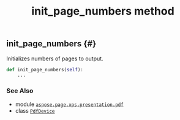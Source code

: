 ﻿---
title: init_page_numbers method
second_title: Aspose.Page for Python via .NET API References
description: 
type: docs
weight: 330
url: /python-net/aspose.page.xps.presentation.pdf/pdfdevice/init_page_numbers/
is_root: false
---

## init_page_numbers {#}

Initializes numbers of pages to output.



```python
def init_page_numbers(self):
    ...
```





### See Also
* module [`aspose.page.xps.presentation.pdf`](../../)
* class [`PdfDevice`](/page/python-net/aspose.page.xps.presentation.pdf/pdfdevice)
